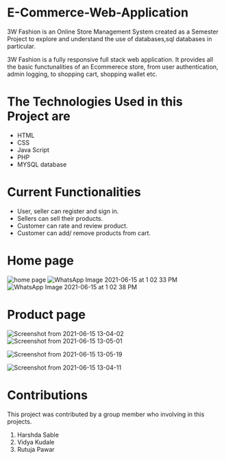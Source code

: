 # E-Commerce-Web-Application
3W Fashion is an Online Store Management System created as a Semester Project to explore and understand the use of databases,sql databases in particular.

3W Fashion is a fully responsive full stack web application. It provides all the basic functunalities of an Ecommerece store, from user authentication, admin logging, to shopping cart, shopping wallet etc.

 #  The Technologies Used in this Project are

*  HTML
*  CSS
*  Java Script
*  PHP
*  MYSQL database


# Current Functionalities

* User, seller can register and sign in.
* Sellers can sell their products.
* Customer can rate and review product.
* Customer can add/ remove products  from cart.

# Home page
![home page](https://user-images.githubusercontent.com/85926421/122033321-0a152300-cdee-11eb-8ef4-3348158ed614.png)
![WhatsApp Image 2021-06-15 at 1 02 33 PM](https://user-images.githubusercontent.com/85926421/122034112-cf5fba80-cdee-11eb-9d4d-db8fea9d066e.jpeg)
![WhatsApp Image 2021-06-15 at 1 02 38 PM](https://user-images.githubusercontent.com/85926421/122034356-12219280-cdef-11eb-8620-84cde389657e.jpeg)

# Product page
![Screenshot from 2021-06-15 13-04-02](https://user-images.githubusercontent.com/85926421/122047295-98dd6c00-cdfd-11eb-9c58-3ffb35b12be8.png)
![Screenshot from 2021-06-15 13-05-01](https://user-images.githubusercontent.com/85926421/122048224-a2b39f00-cdfe-11eb-9a0e-10075efbe467.png)

![Screenshot from 2021-06-15 13-05-19](https://user-images.githubusercontent.com/85926421/122047097-59168480-cdfd-11eb-9054-e4496f080654.png)

![Screenshot from 2021-06-15 13-04-11](https://user-images.githubusercontent.com/85926421/122047911-4c466080-cdfe-11eb-875f-a628bd8956d7.png)




# Contributions
This project was contributed by a group member who involving in this projects.

1. Harshda Sable
2. Vidya Kudale 
3. Rutuja Pawar
